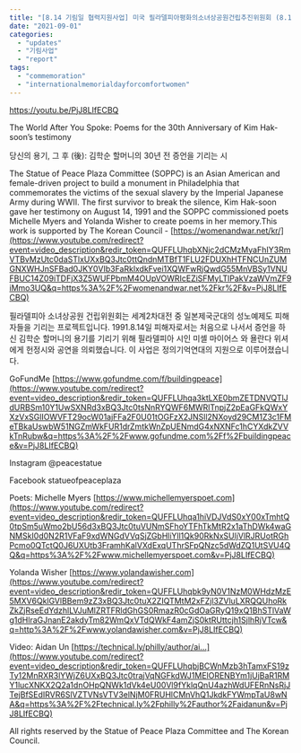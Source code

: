 ```yaml
---
title: "[8.14 기림일 협력지원사업] 미국 필라델피아평화의소녀상공원건립추진위원회 (8.19)"
date: "2021-09-01"
categories: 
  - "updates"
  - "기림사업"
  - "report"
tags: 
  - "commemoration"
  - "internationalmemorialdayforcomfortwomen"
---
```


https://youtu.be/PjJ8LIfECBQ

The World After You Spoke: Poems for the 30th Anniversary of Kim Hak-soon’s testimony

당신의 용기, 그 후 (後): 김학순 할머니의 30년 전 증언을 기리는 시

The Statue of Peace Plaza Committee (SOPPC) is an Asian American and female-driven project to build a monument in Philadelphia that commemorates the victims of the sexual slavery by the Imperial Japanese Army during WWII. The first survivor to break the silence, Kim Hak-soon gave her testimony on August 14, 1991 and the SOPPC commissioned poets Michelle Myers and Yolanda Wisher to create poems in her memory.This work is supported by The Korean Council - [https://womenandwar.net/kr/](https://www.youtube.com/redirect?event=video_description&redir_token=QUFFLUhqbXNjc2dCMzMyaFhIY3RmVTBvMzUtc0daSTlxUXxBQ3Jtc0ttQndnMTBfT1FLU2FDUXhHTFNCUnZUMGNXWHJnSFBad0JKY0VIb3FaRklxdkFvei1XQWFwRjQwdG55MnVBSy1VNUFBUC14Z09iTDFjX3Z5WUFPbmM4OUpVOWRIcEZiSFMyLTlPakVzaWVmZF9iMmo3UQ&q=https%3A%2F%2Fwomenandwar.net%2Fkr%2F&v=PjJ8LIfECBQ)

필라델피아 소녀상공원 건립위원회는 세계2차대전 중 일본제국군대의 성노예제도 피해자들을 기리는 프로젝트입니다. 1991.8.14일 피해자로서는 처음으로 나서서 증언을 하신 김학순 할머니의 용기를 기리기 위해 필라델피아 시인 미셸 마이어스 와 욜란다 위셔에게 헌정시와 공연을 의뢰했습니다. 이 사업은 정의기억연대의 지원으로 이루어졌습니다.

GoFundMe [https://www.gofundme.com/f/buildingpeace](https://www.youtube.com/redirect?event=video_description&redir_token=QUFFLUhqa3ktLXE0bmZETDNVQTlJdURBSm10Y1UwSXNRd3xBQ3Jtc0tsNnRYQWF6MWRlTnpjZ2pEaGFkQWxYXzVxSGlIOWVFT29ocW01ajFFa2F0U01tOGFzX2JNSll2NXoyd29CM1Z3c1FMeTBkaUswbW51NGZmWkFUR1drZmtkWnZpUENmdG4xNXNFc1hCYXdkZVVkTnRubw&q=https%3A%2F%2Fwww.gofundme.com%2Ff%2Fbuildingpeace&v=PjJ8LIfECBQ)

Instagram @peacestatue

Facebook statueofpeaceplaza

Poets: Michelle Myers [https://www.michellemyerspoet.com](https://www.youtube.com/redirect?event=video_description&redir_token=QUFFLUhqa1hiVDJVdS0xY00xTmhtQ0tpSm5uWmo2bU56d3xBQ3Jtc0tuVUNmSFhoYTFhTkMtR2x1aThDWk4waGNMSkI0d0N2R1VFaF9xdWNGdVVqSjZGbHliYll1Qk90RkNxSUljVlRJRUotRGhPcmo0QTctQ0J6UXUtb3FramhKalVXdExqUThrSFpQNzc5dWdZQ1UtSVU4QQ&q=https%3A%2F%2Fwww.michellemyerspoet.com&v=PjJ8LIfECBQ)

Yolanda Wisher [https://www.yolandawisher.com](https://www.youtube.com/redirect?event=video_description&redir_token=QUFFLUhqbk9yN0V1NzM0WHdzMzE5MXV6QklGVlBBem9zZ3xBQ3Jtc0tuX2ZIQTMtM2xFZjl3ZVluLXRQQUhoRkZkZjRseEdYdzhlLVJuMlZRTFRldGhGS0RmazR0cGdOaGRyQ19xQ1BhSTlVaWg1dHlraGJnanE2akdyTm82WmQxVTdQWkF4amZjS0ktRUttcjh1SjlhRjVTcw&q=http%3A%2F%2Fwww.yolandawisher.com&v=PjJ8LIfECBQ)

Video: Aidan Un [https://technical.ly/philly/author/ai...](https://www.youtube.com/redirect?event=video_description&redir_token=QUFFLUhqbjBCWnMzb3hTamxFS19zTy12MnRXR3lYWjZ6UXxBQ3Jtc0trajVqNGFkdWJ1MElORENBYm1jUjBaR1RMY1lucXNKX2Q2a1dnOHpQNWk1dVk4eU00Vl9fYklqQnU4azhWdUFERnNsRjJTejBfSEdIRVR6SlVZTVNsVTV3elNjM0FRUHlCMnVhQ1JkdkFYWmpTaU8wNA&q=https%3A%2F%2Ftechnical.ly%2Fphilly%2Fauthor%2Faidanun&v=PjJ8LIfECBQ)

All rights reserved by the Statue of Peace Plaza Committee and The Korean Council.
